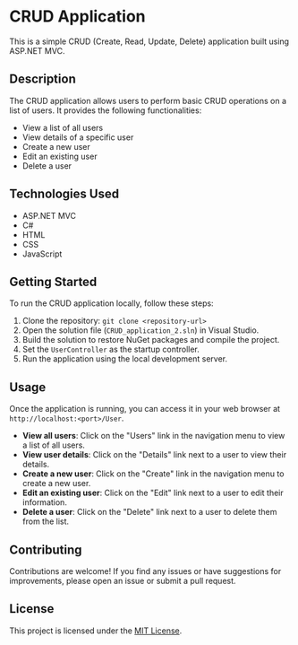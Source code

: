 # CRUD Application

This is a simple CRUD (Create, Read, Update, Delete) application built using ASP.NET MVC.

## Description

The CRUD application allows users to perform basic CRUD operations on a list of users. It provides the following functionalities:

- View a list of all users
- View details of a specific user
- Create a new user
- Edit an existing user
- Delete a user

## Technologies Used

- ASP.NET MVC
- C#
- HTML
- CSS
- JavaScript

## Getting Started

To run the CRUD application locally, follow these steps:

1. Clone the repository: `git clone <repository-url>`
2. Open the solution file (`CRUD_application_2.sln`) in Visual Studio.
3. Build the solution to restore NuGet packages and compile the project.
4. Set the `UserController` as the startup controller.
5. Run the application using the local development server.

## Usage

Once the application is running, you can access it in your web browser at `http://localhost:<port>/User`.

- **View all users**: Click on the "Users" link in the navigation menu to view a list of all users.
- **View user details**: Click on the "Details" link next to a user to view their details.
- **Create a new user**: Click on the "Create" link in the navigation menu to create a new user.
- **Edit an existing user**: Click on the "Edit" link next to a user to edit their information.
- **Delete a user**: Click on the "Delete" link next to a user to delete them from the list.

## Contributing

Contributions are welcome! If you find any issues or have suggestions for improvements, please open an issue or submit a pull request.

## License

This project is licensed under the [MIT License](LICENSE).
